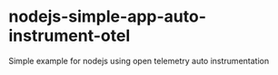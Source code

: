# nodejs-simple-app-auto-instrument-otel
Simple example for nodejs using open telemetry auto instrumentation 
